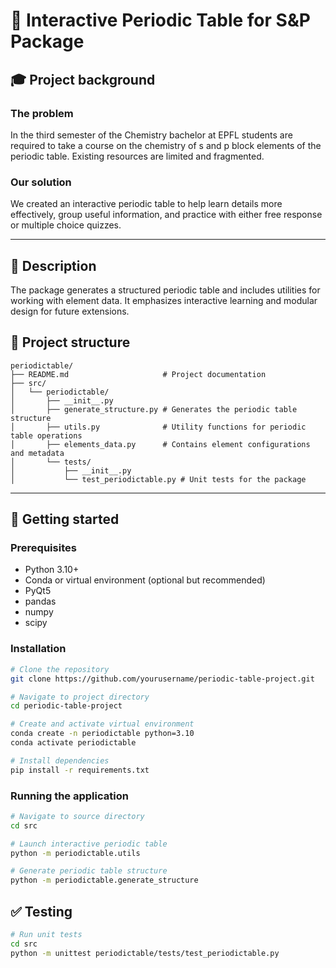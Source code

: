 # 🧪 Interactive Periodic Table for S&P Package


## 🎓 Project background

### The problem

In the third semester of the Chemistry bachelor at EPFL students are required to take a course on the chemistry of s and p block elements of the periodic table. Existing resources are limited and fragmented. 

### Our solution

We created an interactive periodic table to help learn details more effectively, group useful information, and practice with either free response or multiple choice quizzes. 

---

## 📄 Description

The package generates a structured periodic table and includes utilities for working with element data. It emphasizes interactive learning and modular design for future extensions.


## 📂 Project structure 

```text
periodictable/
├── README.md                     # Project documentation
├── src/
│   └── periodictable/
│       ├── __init__.py
│       ├── generate_structure.py # Generates the periodic table structure
│       ├── utils.py              # Utility functions for periodic table operations
│       ├── elements_data.py      # Contains element configurations and metadata
│       └── tests/
│           ├── __init__.py
│           └── test_periodictable.py # Unit tests for the package
```

---

## 🚀 Getting started

### Prerequisites

- Python 3.10+
- Conda or virtual environment (optional but recommended)
- PyQt5
- pandas
- numpy
- scipy

### Installation

```bash
# Clone the repository
git clone https://github.com/yourusername/periodic-table-project.git

# Navigate to project directory
cd periodic-table-project

# Create and activate virtual environment
conda create -n periodictable python=3.10
conda activate periodictable

# Install dependencies
pip install -r requirements.txt
```

### Running the application 

```bash
# Navigate to source directory
cd src

# Launch interactive periodic table
python -m periodictable.utils

# Generate periodic table structure
python -m periodictable.generate_structure
```

## ✅ Testing

```bash
# Run unit tests
cd src
python -m unittest periodictable/tests/test_periodictable.py
```
